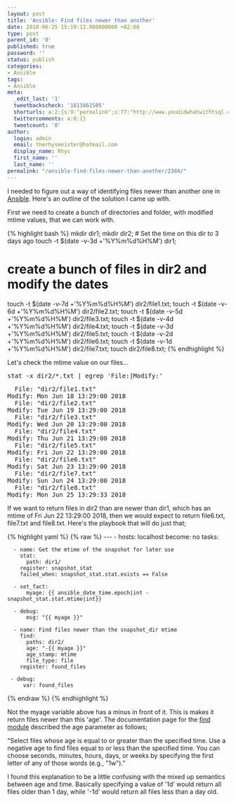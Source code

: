 ```yaml
---
layout: post
title: 'Ansible: Find files newer than another'
date: 2018-06-25 15:19:12.000000000 +02:00
type: post
parent_id: '0'
published: true
password: ''
status: publish
categories:
- Ansible
tags:
- Ansible
meta:
  _edit_last: '1'
  tweetbackscheck: '1613461505'
  shorturls: a:2:{s:9:"permalink";s:77:"http://www.youdidwhatwithtsql.com/ansible-find-files-newer-than-another/2384/";s:7:"tinyurl";s:27:"http://tinyurl.com/yajvnqfn";}
  twittercomments: a:0:{}
  tweetcount: '0'
author:
  login: admin
  email: therhysmeister@hotmail.com
  display_name: Rhys
  first_name: ''
  last_name: ''
permalink: "/ansible-find-files-newer-than-another/2384/"
---
```

<p>I needed to figure out a way of identifying files newer than another one in <a href="https://www.ansible.com/" target="_blank" rel="noopener">Ansible</a>. Here's an outline of the solution I came up with.</p>
<p>First we need to create a bunch of directories and folder, with modified mtime values, that we can work with.</p>
{% highlight bash %}
mkdir dir1;
mkdir dir2;
# Set the time on this dir to 3 days ago
touch -t $(date -v-3d +'%Y%m%d%H%M') dir1;

# create a bunch of files in dir2 and modify the dates
touch -t $(date -v-7d +'%Y%m%d%H%M') dir2/file1.txt;
touch -t $(date -v-6d +'%Y%m%d%H%M') dir2/file2.txt;
touch -t $(date -v-5d +'%Y%m%d%H%M') dir2/file3.txt;
touch -t $(date -v-4d +'%Y%m%d%H%M') dir2/file4.txt;
touch -t $(date -v-3d +'%Y%m%d%H%M') dir2/file5.txt;
touch -t $(date -v-2d +'%Y%m%d%H%M') dir2/file6.txt;
touch -t $(date -v-1d +'%Y%m%d%H%M') dir2/file7.txt;
touch dir2/file8.txt;
{% endhighlight %}

<p>Let's check the mtime value on our files...</p>
<pre lang="Bash">stat -x dir2/*.txt | egrep 'File:|Modify:'
</pre>
<pre>  File: "dir2/file1.txt"
Modify: Mon Jun 18 13:29:00 2018
  File: "dir2/file2.txt"
Modify: Tue Jun 19 13:29:00 2018
  File: "dir2/file3.txt"
Modify: Wed Jun 20 13:29:00 2018
  File: "dir2/file4.txt"
Modify: Thu Jun 21 13:29:00 2018
  File: "dir2/file5.txt"
Modify: Fri Jun 22 13:29:00 2018
  File: "dir2/file6.txt"
Modify: Sat Jun 23 13:29:00 2018
  File: "dir2/file7.txt"
Modify: Sun Jun 24 13:29:00 2018
  File: "dir2/file8.txt"
Modify: Mon Jun 25 13:29:33 2018
</pre>
<p>If we want to return files in dir2 than are newer than dir1, which has an mtime of Fri Jun 22 13:29:00 2018, then we would expect to return file6.txt, file7.txt and file8.txt. Here's the playbook that will do just that;</p>
{% highlight yaml %}
{% raw %}
---
  - hosts: localhost 
    become: no 
    tasks: 
    
      - name: Get the mtime of the snapshot for later use 
        stat: 
          path: dir1/ 
        register: snapshot_stat 
        failed_when: snapshot_stat.stat.exists == False 

      - set_fact: 
          myage: {{ ansible_date_time.epoch|int - snapshot_stat.stat.mtime|int}} 

      - debug: 
          msg: "{{ myage }}" 

      - name: Find files newer than the snapshot_dir mtime 
        find: 
          paths: dir2/ 
          age: "-{{ myage }}" 
          age_stamp: mtime 
          file_type: file 
        register: found_files 

     - debug: 
         var: found_files
{% endraw %}
{% endhighlight %}

Not the myage variable above has a minus in front of it. This is makes it return files newer than this 'age'. The documentation page for the [find module](https://docs.ansible.com/ansible/devel/modules/find_module.html) described the age parameter as follows;

"Select files whose age is equal to or greater than the specified time. Use a negative age to find files equal to or less than the specified time. You can choose seconds, minutes, hours, days, or weeks by specifying the first letter of any of those words (e.g., "1w")."

I found this explanation to be a little confusing with the mixed up semantics between age and time. Basically specifying a value of '1d' would return all files older than 1 day, while '-1d' would return all files less than a day old.

